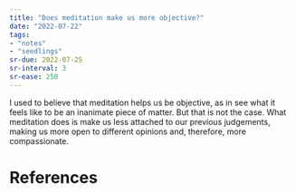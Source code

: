```yaml
---
title: "Does meditation make us more objective?"
date: "2022-07-22"
tags:
- "notes"
- "seedlings"
sr-due: 2022-07-25
sr-interval: 3
sr-ease: 250
---
```


I used to believe that meditation helps us be objective, as in see what it feels like to be an inanimate piece of matter. But that is not the case. What meditation does is make us less attached to our previous judgements, making us more open to different opinions and, therefore, more compassionate.

# References
